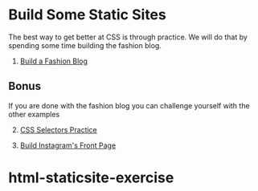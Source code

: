 # Build Some Static Sites

  
The best way to get better at CSS is through practice. We will do that by spending some time building the fashion blog.

1. [Build a Fashion Blog](./fashion_blog_exercise)


## Bonus

 If you are done with the fashion blog you can challenge yourself with the other examples 

2. [CSS Selectors Practice](./css-selector-basics-exercise)

3. [Build Instagram's Front Page](./instagram_exercise)
# html-staticsite-exercise
